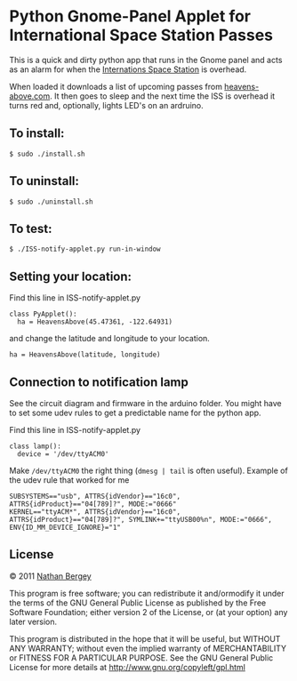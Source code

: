 # Python Gnome-Panel Applet for International Space Station Passes

This is a quick and dirty python app that runs in the Gnome panel and acts as an alarm for when the [Internations Space Station](http://en.wikipedia.org/wiki/International_Space_Station) is overhead.

When loaded it downloads a list of upcoming passes from [heavens-above.com](http://heavens-above.com).  It then goes to sleep and the next time the ISS is overhead it turns red and, optionally, lights LED's on an ardruino.


## To install:

    $ sudo ./install.sh

## To uninstall:

    $ sudo ./uninstall.sh

## To test:

    $ ./ISS-notify-applet.py run-in-window
    
## Setting your location:

Find this line in ISS-notify-applet.py

    class PyApplet():
      ha = HeavensAbove(45.47361, -122.64931)

and change the latitude and longitude to your location.

    ha = HeavensAbove(latitude, longitude)

## Connection to notification lamp

See the circuit diagram and firmware in the arduino folder. You might have to set some udev rules to get a predictable name for the python app.

Find this line in ISS-notify-applet.py

    class lamp():
      device = '/dev/ttyACM0'

Make `/dev/ttyACM0` the right thing (`dmesg | tail` is often useful). Example of the udev rule that worked for me

    SUBSYSTEMS=="usb", ATTRS{idVendor}=="16c0", ATTRS{idProduct}=="04[789]?", MODE:="0666"
    KERNEL=="ttyACM*", ATTRS{idVendor}=="16c0", ATTRS{idProduct}=="04[789]?", SYMLINK+="ttyUSB00%n", MODE:="0666", ENV{ID_MM_DEVICE_IGNORE}="1"

## License

&copy; 2011 [Nathan Bergey](http://twitter.com/natronics)

This program is free software; you can redistribute it and/ormodify it under the terms of the GNU General Public License as published by the Free Software Foundation; either version 2 of the License, or (at your option) any later version.
 
This program is distributed in the hope that it will be useful, but WITHOUT ANY WARRANTY; without even the implied warranty of MERCHANTABILITY or FITNESS FOR A PARTICULAR PURPOSE. See the GNU General Public License for more details at <http://www.gnu.org/copyleft/gpl.html>

